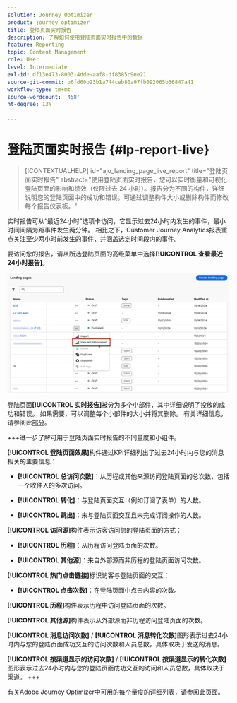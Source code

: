 ```yaml
---
solution: Journey Optimizer
product: journey optimizer
title: 登陆页面实时报告
description: 了解如何使用登陆页面实时报告中的数据
feature: Reporting
topic: Content Management
role: User
level: Intermediate
exl-id: df13e473-8003-4dde-aaf8-df8385c9ee21
source-git-commit: b6fd60b23b1a744ceb80a97fb092065b36847a41
workflow-type: tm+mt
source-wordcount: '458'
ht-degree: 13%

---
```


# 登陆页面实时报告 {#lp-report-live}

>[!CONTEXTUALHELP]
>id="ajo_landing_page_live_report"
>title="登陆页面实时报告"
>abstract="使用登陆页面实时报告，您可以实时衡量和可视化登陆页面的影响和绩效（仅限过去 24 小时）。报告分为不同的构件，详细说明您的登陆页面中的成功和错误。可通过调整构件大小或删除构件而修改每个报告仪表板。"

实时报告可从“最近24小时”选项卡访问，它显示过去24小时内发生的事件，最小时间间隔为距事件发生两分钟。 相比之下，Customer Journey Analytics报表重点关注至少两小时前发生的事件，并涵盖选定时间段内的事件。

要访问您的报告，请从所选登陆页面的高级菜单中选择&#x200B;**[!UICONTROL 查看最近24小时报告]**。

![](assets/landing_page_report.png)

登陆页面&#x200B;**[!UICONTROL 实时报告]**&#x200B;被分为多个小部件，其中详细说明了投放的成功和错误。 如果需要，可以调整每个小部件的大小并将其删除。 有关详细信息，请参阅此[部分](live-report.md)。

+++进一步了解可用于登陆页面实时报告的不同量度和小组件。

**[!UICONTROL 登陆页面效果]**&#x200B;构件通过KPI详细列出了过去24小时内与您的消息相关的主要信息：

* **[!UICONTROL 总访问次数]**：从历程或其他来源访问登陆页面的总次数，包括一个收件人的多次访问。

* **[!UICONTROL 转化]**：与登陆页面交互（例如订阅了表单）的人数。

* **[!UICONTROL 跳出]**：未与登陆页面交互且未完成订阅操作的人数。

**[!UICONTROL 访问源]**&#x200B;构件表示访客访问您的登陆页面的方式：

* **[!UICONTROL 历程]**：从历程访问登陆页面的次数。

* **[!UICONTROL 其他源]**：来自外部源而非历程的登陆页面访问次数。

**[!UICONTROL 热门点击链接]**&#x200B;标识访客与登陆页面的交互：

* **[!UICONTROL 点击次数]**：在登陆页面中点击内容的次数。

**[!UICONTROL 历程]**&#x200B;构件表示历程中访问登陆页面的次数。

**[!UICONTROL 其他源]**&#x200B;构件表示从外部源而非历程访问登陆页面的次数。

**[!UICONTROL 消息访问次数]** / **[!UICONTROL 消息转化次数]**&#x200B;图形表示过去24小时内与您的登陆页面成功交互的访问次数和人员总数，具体取决于发送的消息。

**[!UICONTROL 按渠道显示的访问次数]** / **[!UICONTROL 按渠道显示的转化次数]**&#x200B;图形表示过去24小时内与您的登陆页面成功交互的访问和人员总数，具体取决于渠道。
+++

有关Adobe Journey Optimizer中可用的每个量度的详细列表，请参阅[此页面](live-report.md#list-of-components-live)。
